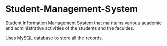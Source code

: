 # Student-Management-System
Student Information Management System that maintains various academic and administrative activities of the students and the faculties.

Uses MySQL database to store all the records.
